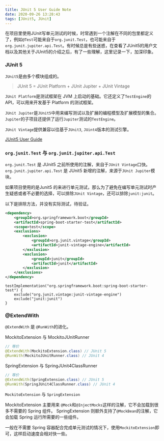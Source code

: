 ```yaml
---
title: JUnit 5 User Guide Note
date: 2020-09-26 13:28:43
tags: [JUnit5, JUnit]
---
```


在项目里使用JUnit写单元测试的时候，时常遇到一个注解在不同的包里都定义了，例如`@Test`可能来自于`org.junit.Test`，也可能来自于`org.junit.jupiter.api.Test`。有时候总是有些迷惑，在查看了JUnit5的用户文档以及其他关于JUnit5的介绍之后，有了一些理解，这里记录一下，加深印象。

<!--more-->

### JUnit 5

`JUnit5`是由多个模块组成的。

> JUnit 5 = JUnit Platform + JUnit Jupiter + JUnit Vintage

`JUnit Platform`是测试框架在 JVM 上启动的基础。它还定义了`TestEngine`的API，可以用来开发基于 Platform 的测试框架。

`JUnit Jupiter`是`JUnit5`中用来编写测试以及扩展的编程模型及扩展模型的集合。`Jupiter`的子项目还提供了运行`Jupiter`测试的`TestEngine`。

`JUnit Vintage`提供兼容以往基于`JUnit3`, `JUint4`版本的测试引擎。

[JUnit5 User Guide](https://junit.org/junit5/docs/current/user-guide/)

### `org.junit.Test` 与 `org.junit.jupiter.api.Test`

`org.junit.Test` 是 JUnit5 之前所使用的注解，来自于`JUnit Vintage`口快。`org.junit.jupiter.api.Test` 是 JUnit5 新增的注解，来源于`JUnit Jupiter`模块。

如果项目使用的是Junit5 的来进行单元测试，那么为了避免在编写单元测试时产生疑惑或者不必要的选择，可以排除`JUnit Vintage`，还可以排除`junit:junit`。

以下是排除方法，并没有实际测试，待验证。
```XML
<dependency>
    <groupId>org.springframework.boot</groupId>
    <artifactId>spring-boot-starter-test</artifactId>
    <scope>test</scope>
    <exclusions>
        <exclusion>
            <groupId>org.junit.vintage</groupId>
            <artifactId>junit-vintage-engine</artifactId>
        </exclusion>
        <exclusion>
            <groupId>junit</groupId>
            <artifactId>junit</artifactId>
        </exclusion>
    </exclusions>
</dependency>
```

```Gradle
testImplementation("org.springframework.boot:spring-boot-starter-test") {
    exclude("org.junit.vintage:junit-vintage-engine")
    exclude("junit:junit")
}
```

### @ExtendWith

`@ExtendWith` 是 `@RunWith`的进化。

MockitoExtension 与 MockitoJUnitRunner
```JAVA
// 等价
@ExtendWith(MockitoExtension.class) // JUnit 5
@RunWith(MockitoJUnitRunner.class) // JUnit 4
```

SpringExtension 与 SpringJUnit4ClassRunner
```JAVA
// 等价
@ExtendWith(SpringExtension.class) // JUnit 5
@RunWith(SpringJUnit4ClassRunner.class) // JUnit 4
```

`MockitoExtension` 与 `SpringExtension`

 MockitoExtension 主要用来 `@Mock`和`@InjectMocks`这样的注解，它不会加载到很多不需要的 Spring 组件。 SpringExtension 则额外支持了`@MockBean`的注解，它会加载 Spring 运行所需要的一些组件。

一般在不需要 Spring 容器配合完成单元测试的情况下，使用`MockitoExtension`即可，这样启动速度会相对快一些。